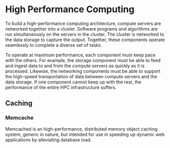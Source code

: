 # High Performance Computing
To build a high-performance computing architecture, compute servers are networked together into a cluster. Software programs and algorithms are run simultaneously on the servers in the cluster. The cluster is networked to the data storage to capture the output. Together, these components operate seamlessly to complete a diverse set of tasks.

To operate at maximum performance, each component must keep pace with the others. For example, the storage component must be able to feed and ingest data to and from the compute servers as quickly as it is processed. Likewise, the networking components must be able to support the high-speed transportation of data between compute servers and the data storage. If one component cannot keep up with the rest, the performance of the entire HPC infrastructure suffers.


## Caching

### Memcache
Memcached is an high-performance, distributed memory object caching system, generic in nature, but intended for use in speeding up dynamic web applications by alleviating database load.
